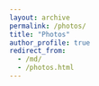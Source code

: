 ```yaml
---
layout: archive
permalink: /photos/
title: "Photos"
author_profile: true
redirect_from: 
  - /md/
  - /photos.html
---
```


